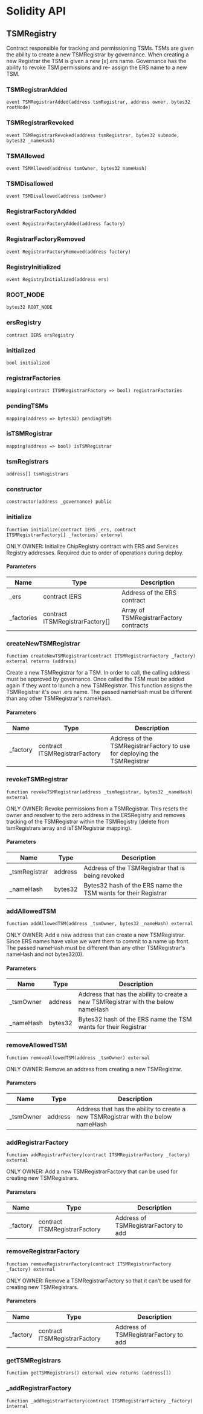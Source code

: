 # Solidity API

## TSMRegistry

Contract responsible for tracking and permissioning TSMs. TSMs are given the ability to create a new TSMRegistrar by governance.
When creating a new Registrar the TSM is given a new [x].ers name. Governance has the ability to revoke TSM permissions and re-
assign the ERS name to a new TSM.

### TSMRegistrarAdded

```solidity
event TSMRegistrarAdded(address tsmRegistrar, address owner, bytes32 rootNode)
```

### TSMRegistrarRevoked

```solidity
event TSMRegistrarRevoked(address tsmRegistrar, bytes32 subnode, bytes32 _nameHash)
```

### TSMAllowed

```solidity
event TSMAllowed(address tsmOwner, bytes32 nameHash)
```

### TSMDisallowed

```solidity
event TSMDisallowed(address tsmOwner)
```

### RegistrarFactoryAdded

```solidity
event RegistrarFactoryAdded(address factory)
```

### RegistrarFactoryRemoved

```solidity
event RegistrarFactoryRemoved(address factory)
```

### RegistryInitialized

```solidity
event RegistryInitialized(address ers)
```

### ROOT_NODE

```solidity
bytes32 ROOT_NODE
```

### ersRegistry

```solidity
contract IERS ersRegistry
```

### initialized

```solidity
bool initialized
```

### registrarFactories

```solidity
mapping(contract ITSMRegistrarFactory => bool) registrarFactories
```

### pendingTSMs

```solidity
mapping(address => bytes32) pendingTSMs
```

### isTSMRegistrar

```solidity
mapping(address => bool) isTSMRegistrar
```

### tsmRegistrars

```solidity
address[] tsmRegistrars
```

### constructor

```solidity
constructor(address _governance) public
```

### initialize

```solidity
function initialize(contract IERS _ers, contract ITSMRegistrarFactory[] _factories) external
```

ONLY OWNER: Initialize ChipRegistry contract with ERS and Services Registry addresses. Required due to order of operations
during deploy.

#### Parameters

| Name | Type | Description |
| ---- | ---- | ----------- |
| _ers | contract IERS | Address of the ERS contract |
| _factories | contract ITSMRegistrarFactory[] | Array of TSMRegistrarFactory contracts |

### createNewTSMRegistrar

```solidity
function createNewTSMRegistrar(contract ITSMRegistrarFactory _factory) external returns (address)
```

Create a new TSMRegistrar for a TSM. In order to call, the calling address must be approved by governance. Once called the TSM
must be added again if they want to launch a new TSMRegistrar. This function assigns the TSMRegistrar it's own .ers name. The passed
nameHash must be different than any other TSMRegistrar's nameHash.

#### Parameters

| Name | Type | Description |
| ---- | ---- | ----------- |
| _factory | contract ITSMRegistrarFactory | Address of the TSMRegistrarFactory to use for deploying the TSMRegistrar |

### revokeTSMRegistrar

```solidity
function revokeTSMRegistrar(address _tsmRegistrar, bytes32 _nameHash) external
```

ONLY OWNER: Revoke permissions from a TSMRegistrar. This resets the owner and resolver to the zero address in the ERSRegistry
and removes tracking of the TSMRegistrar within the TSMRegistry (delete from tsmRegistrars array and isTSMRegistrar mapping).

#### Parameters

| Name | Type | Description |
| ---- | ---- | ----------- |
| _tsmRegistrar | address | Address of the TSMRegistrar that is being revoked |
| _nameHash | bytes32 | Bytes32 hash of the ERS name the TSM wants for their Registrar |

### addAllowedTSM

```solidity
function addAllowedTSM(address _tsmOwner, bytes32 _nameHash) external
```

ONLY OWNER: Add a new address that can create a new TSMRegistrar. Since ERS names have value we want them to commit to a name
up front. The passed nameHash must be different than any other TSMRegistrar's nameHash and not bytes32(0).

#### Parameters

| Name | Type | Description |
| ---- | ---- | ----------- |
| _tsmOwner | address | Address that has the ability to create a new TSMRegistrar with the below nameHash |
| _nameHash | bytes32 | Bytes32 hash of the ERS name the TSM wants for their Registrar |

### removeAllowedTSM

```solidity
function removeAllowedTSM(address _tsmOwner) external
```

ONLY OWNER: Remove an address from creating a new TSMRegistrar.

#### Parameters

| Name | Type | Description |
| ---- | ---- | ----------- |
| _tsmOwner | address | Address that has the ability to create a new TSMRegistrar with the below nameHash |

### addRegistrarFactory

```solidity
function addRegistrarFactory(contract ITSMRegistrarFactory _factory) external
```

ONLY OWNER: Add a new TSMRegistrarFactory that can be used for creating new TSMRegistrars.

#### Parameters

| Name | Type | Description |
| ---- | ---- | ----------- |
| _factory | contract ITSMRegistrarFactory | Address of TSMRegistrarFactory to add |

### removeRegistrarFactory

```solidity
function removeRegistrarFactory(contract ITSMRegistrarFactory _factory) external
```

ONLY OWNER: Remove a TSMRegistrarFactory so that it can't be used for creating new TSMRegistrars.

#### Parameters

| Name | Type | Description |
| ---- | ---- | ----------- |
| _factory | contract ITSMRegistrarFactory | Address of TSMRegistrarFactory to add |

### getTSMRegistrars

```solidity
function getTSMRegistrars() external view returns (address[])
```

### _addRegistrarFactory

```solidity
function _addRegistrarFactory(contract ITSMRegistrarFactory _factory) internal
```

